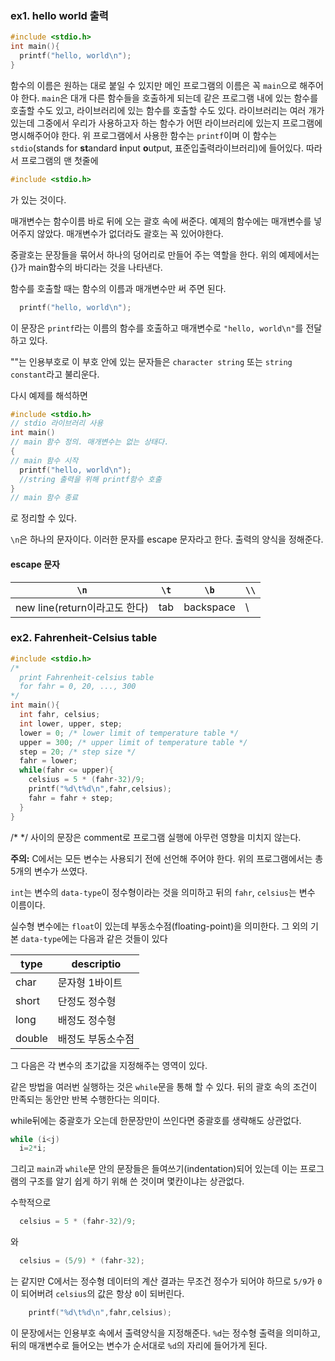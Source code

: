 ### ex1. hello world 출력
```c
#include <stdio.h>
int main(){
  printf("hello, world\n");
}
```
함수의 이름은 원하는 대로 붙일 수 있지만 메인 프로그램의 이름은 꼭 `main`으로 해주어야 한다. `main`은 대개 다른 함수들을 호출하게 되는데 같은 프로그램 내에 있는 함수를 호출할 수도 있고, 라이브러리에 있는 함수를 호출할 수도 있다. 라이브러리는 여러 개가 있는데 그중에서 우리가 사용하고자 하는 함수가 어떤 라이브러리에 있는지 프로그램에 명시해주어야 한다. 위 프로그램에서 사용한 함수는 `printf`이며 이 함수는 `stdio`(stands for **st**andard **i**nput **o**utput, 표준입출력라이브러리)에 들어있다. 따라서 프로그램의 맨 첫줄에
```c
#include <stdio.h>
```
가 있는 것이다.

매개변수는 함수이름 바로 뒤에 오는 괄호 속에 써준다. 예제의 함수에는 매개변수를 넣어주지 않았다. 매개변수가 없더라도 괄호는 꼭 있어야한다.

중괄호는 문장들을 묶어서 하나의 덩어리로 만들어 주는 역할을 한다. 위의 예제에서는 {}가 main함수의 바디라는 것을 나타낸다.

함수를 호출할 때는 함수의 이름과 매개변수만 써 주면 된다.
```c
  printf("hello, world\n");
```
이 문장은 `printf`라는 이름의 함수를 호출하고 매개변수로 `"hello, world\n"`를 전달하고 있다.

""는 인용부호로 이 부호 안에 있는 문자들은 `character string` 또는 `string constant`라고 불리운다. 

다시 예제를 해석하면
```c
#include <stdio.h>
// stdio 라이브러리 사용
int main()
// main 함수 정의. 매개변수는 없는 상태다.
{
// main 함수 시작
  printf("hello, world\n");
  //string 출력을 위해 printf함수 호출
}
// main 함수 종료
```
로 정리할 수 있다.

`\n`은 하나의 문자이다. 이러한 문자를 escape 문자라고 한다. 출력의 양식을 정해준다.
#### escape 문자
`\n` | `\t` | `\b` | `\\`
-----|------|------|-----
new line(return이라고도 한다)|tab|backspace| \

### ex2. Fahrenheit-Celsius table
```c
#include <stdio.h>
/*
  print Fahrenheit-celsius table
  for fahr = 0, 20, ..., 300
*/
int main(){
  int fahr, celsius;
  int lower, upper, step;
  lower = 0; /* lower limit of temperature table */
  upper = 300; /* upper limit of temperature table */
  step = 20; /* step size */
  fahr = lower;
  while(fahr <= upper){
    celsius = 5 * (fahr-32)/9;
    printf("%d\t%d\n",fahr,celsius);
    fahr = fahr + step;
  }
}
```
/* */ 사이의 문장은 comment로 프로그램 실행에 아무런 영향을 미치지 않는다. 

**주의:** C에서는 모든 변수는 사용되기 전에 선언해 주어야 한다. 위의 프로그램에서는 총 5개의 변수가 쓰였다.

`int`는 변수의 `data-type`이 정수형이라는 것을 의미하고 뒤의 `fahr`, `celsius`는 변수 이름이다. 

실수형 변수에는 `float`이 있는데 부동소수점(floating-point)을 의미한다. 그 외의 기본 `data-type`에는 다음과 같은 것들이 있다

type | descriptio
-----|-----------
char | 문자형 1바이트
short | 단정도 정수형
long | 배정도 정수형
double | 배정도 부동소수점

그 다음은 각 변수의 초기값을 지정해주는 영역이 있다.

같은 방법을 여러번 실행하는 것은 `while`문을 통해 할 수 있다. 뒤의 괄호 속의 조건이 만족되는 동안만 반복 수행한다는 의미다.

while뒤에는 중괄호가 오는데 한문장만이 쓰인다면 중괄호를 생략해도 상관없다.
```c
while (i<j)
  i=2*i;
```

그리고 `main`과 `while`문 안의 문장들은 들여쓰기(indentation)되어 있는데 이는 프로그램의 구조를 알기 쉽게 하기 위해 쓴 것이며 몇칸이냐는 상관없다. 

수학적으로
```c
  celsius = 5 * (fahr-32)/9;  
```
와
```c
  celsius = (5/9) * (fahr-32);
```
는 같지만 C에서는 정수형 데이터의 계산 결과는 무조건 정수가 되어야 하므로 `5/9`가 `0`이 되어버려 `celsius`의 값은 항상 `0`이 되버린다.

```c
    printf("%d\t%d\n",fahr,celsius);
```
이 문장에서는 인용부호 속에서 출력양식을 지정해준다. `%d`는 정수형 출력을 의미하고, 뒤의 매개변수로 들어오는 변수가 순서대로 `%d`의 자리에 들어가게 된다.

